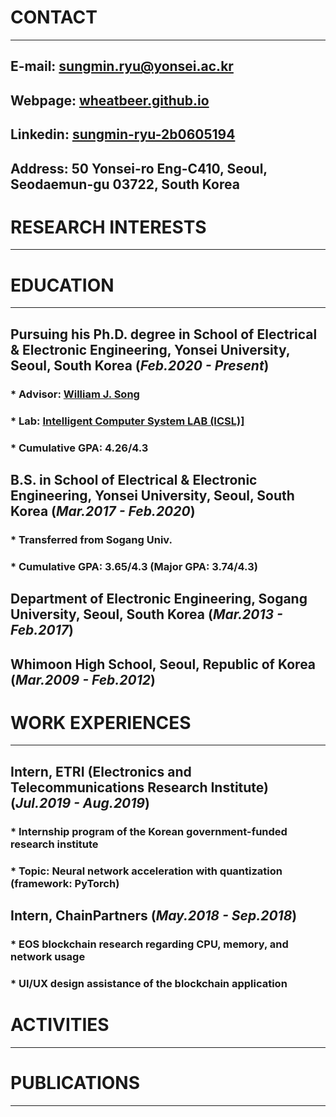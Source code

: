 # CONTACT
* * *
## **E-mail**: sungmin.ryu@yonsei.ac.kr
## **Webpage**: <a href="https://wheatbeer.github.io" target="_blank">wheatbeer.github.io</a>
## **Linkedin**: <a href="https://www.linkedin.com/in/sungmin-ryu-2b0605194/" target="_blank">sungmin-ryu-2b0605194</a>
## **Address**: 50 Yonsei-ro Eng-C410, Seoul, Seodaemun-gu 03722, South Korea

# RESEARCH INTERESTS
* * *

# EDUCATION
* * *
## Pursuing his Ph.D. degree in School of Electrical & Electronic Engineering, Yonsei University, Seoul, South Korea (*Feb.2020 - Present*)
### * Advisor: <a href="https://sites.google.com/site/wjhsong" target="_blank">William J. Song</a>
### * Lab: <a href="https://icsl.yonsei.ac.kr/" target="_blank">Intelligent Computer System LAB (ICSL)]</a>
### * Cumulative GPA: 4.26/4.3
## B.S. in School of Electrical & Electronic Engineering, Yonsei University, Seoul, South Korea (*Mar.2017 - Feb.2020*)
### * Transferred from Sogang Univ.
### * Cumulative GPA: 3.65/4.3 (Major GPA: 3.74/4.3)
## Department of Electronic Engineering, Sogang University, Seoul, South Korea (*Mar.2013 - Feb.2017*)
## Whimoon High School, Seoul, Republic of Korea (*Mar.2009 - Feb.2012*)

# WORK EXPERIENCES
* * *
## Intern, ETRI (Electronics and Telecommunications Research Institute) (*Jul.2019 - Aug.2019*)
### * Internship program of the Korean government-funded research institute
### * Topic: Neural network acceleration with quantization (framework: PyTorch)
## Intern, ChainPartners (*May.2018 - Sep.2018*)
### * EOS blockchain research regarding CPU, memory, and network usage
### * UI/UX design assistance of the blockchain application

# ACTIVITIES
* * *

# PUBLICATIONS
* * *
